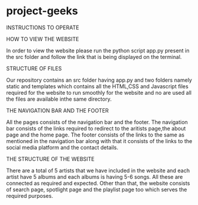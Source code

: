 # project-geeks

INSTRUCTIONS TO OPERATE

HOW TO VIEW THE WEBSITE

In order to view the website please run the python script app.py present in the src folder and follow the link that is being displayed on the terminal. 

STRUCTURE OF FILES

Our repository contains an src folder having app.py and two folders namely static and templates which contains all the HTML,CSS and Javascript files required for the website to run smoothly for the website and no  are used all the files are available inthe same directory.

THE NAVIGATION BAR AND THE FOOTER
 
All the pages consists of the navigation bar and the footer.
The navigation bar consists of the links required to redirect to the aritists page,the about page and the home page.
The footer consists of the links to the same as mentioned in the navigation bar along with that it consists of the links to the social media platform and the contact details.

THE STRUCTURE OF THE WEBSITE

There are a total of 5 artists that we have included in the website and each artist have 5 albums and each albums is having 5-6 songs. All these are connected as required and expected. Other than that, the website consists of search page, spotlight page and the playlist page too which serves the required purposes.

